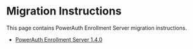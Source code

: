 # Migration Instructions

This page contains PowerAuth Enrollment Server migration instructions.

- [PowerAuth Enrollment Server 1.4.0](./PowerAuth-Enrollment-Server-1.4.0.md)

